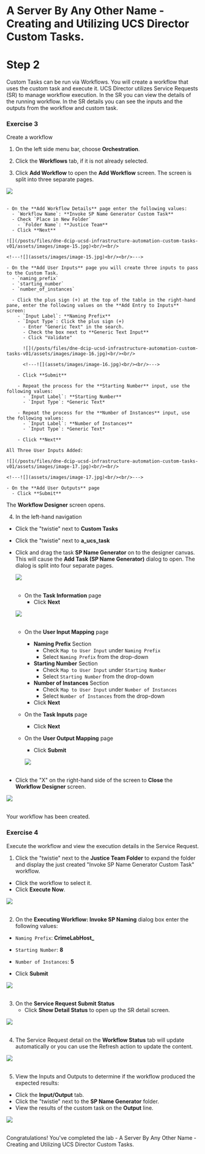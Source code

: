 # A Server By Any Other Name - Creating and Utilizing UCS Director Custom Tasks.

# Step 2
Custom Tasks can be run via Workflows. You will create a workflow that uses the custom task and execute it. UCS Director utilizes Service Requests (SR) to manage workflow execution. In the SR you can view the details of the running workflow. In the SR details you can see the inputs and the outputs from the workflow and custom task.

### Exercise 3
Create a workflow

1. On the left side menu bar, choose **Orchestration**.

2. Click the **Workflows** tab, if it is not already selected.

3. Click **Add Workflow** to open the **Add Workflow** screen. The screen is split into three separate pages.

  ![](/posts/files/dne-dcip-ucsd-infrastructure-automation-custom-tasks-v01/assets/images/image-14.jpg)<br/><br/>

  <!---![](assets/images/image-14.jpg)<br/><br/>--->

    - On the **Add Workflow Details** page enter the following values:
      - `Workflow Name`: **Invoke SP Name Generator Custom Task**
      - Check `Place in New Folder`
        - `Folder Name`: **Justice Team**
      - Click **Next**

    ![](/posts/files/dne-dcip-ucsd-infrastructure-automation-custom-tasks-v01/assets/images/image-15.jpg)<br/><br/>

    <!---![](assets/images/image-15.jpg)<br/><br/>--->

    - On the **Add User Inputs** page you will create three inputs to pass to the Custom Task.
      - `naming_prefix`
      - `starting_number`
      - `number_of_instances`

      - Click the plus sign (+) at the top of the table in the right-hand pane, enter the following values on the **Add Entry to Inputs** screen:
        - `Input Label`: **Naming Prefix**
        - `Input Type`: Click the plus sign (+)
          - Enter "Generic Text" in the search.
          - Check the box next to **Generic Text Input**
          - Click "Validate"

          ![](/posts/files/dne-dcip-ucsd-infrastructure-automation-custom-tasks-v01/assets/images/image-16.jpg)<br/><br/>

          <!---![](assets/images/image-16.jpg)<br/><br/>--->

        - Click **Submit**

        - Repeat the process for the **Starting Number** input, use the following values:
          - `Input Label`: **Starting Number**
          - `Input Type`: *Generic Text*

        - Repeat the process for the **Number of Instances** input, use the following values:
          - `Input Label`: **Number of Instances**
          - `Input Type`: *Generic Text*

        - Click **Next**

    All Three User Inputs Added:

    ![](/posts/files/dne-dcip-ucsd-infrastructure-automation-custom-tasks-v01/assets/images/image-17.jpg)<br/><br/>

    <!---![](assets/images/image-17.jpg)<br/><br/>--->

    - On the **Add User Outputs** page
      - Click **Submit**

The **Workflow Designer** screen opens.

4. In the left-hand navigation
  - Click the "twistie" next to **Custom Tasks**
  - Click the "twistie" next to **a_ucs_task**
  - Click and drag the task **SP Name Generator** on to the designer canvas. This will cause the **Add Task (SP Name Generator)** dialog to open. The dialog is split into four separate pages.

    ![](/posts/files/dne-dcip-ucsd-infrastructure-automation-custom-tasks-v01/assets/images/image-18.jpg)<br/><br/>

    <!---![](assets/images/image-18.jpg)<br/><br/>--->

    - On the **Task Information** page
      - Click **Next**

    ![](/posts/files/dne-dcip-ucsd-infrastructure-automation-custom-tasks-v01/assets/images/image-19.jpg)<br/><br/>

    <!---![](assets/images/image-19.jpg)<br/><br/>--->

    - On the **User Input Mapping** page
      - **Naming Prefix** Section
        - Check `Map to User Input` under `Naming Prefix`
        - Select `Naming Prefix` from the drop-down
      - **Starting Number** Section      
        - Check `Map to User Input` under `Starting Number`
        - Select `Starting Number` from the drop-down
      - **Number of Instances** Section
        - Check `Map to User Input` under `Number of Instances`
        - Select `Number of Instances` from the drop-down
      - Click **Next**

    - On the **Task Inputs** page
      - Click **Next**

    - On the **User Output Mapping** page
      - Click **Submit**

      ![](/posts/files/dne-dcip-ucsd-infrastructure-automation-custom-tasks-v01/assets/images/image-20.jpg)<br/><br/>

      <!---![](assets/images/image-20.jpg)<br/><br/>--->

  - Click the "X" on the right-hand side of the screen to **Close** the **Workflow Designer** screen.

  ![](/posts/files/dne-dcip-ucsd-infrastructure-automation-custom-tasks-v01/assets/images/image-21.jpg)<br/><br/>

  <!---![](assets/images/image-21.jpg)<br/><br/>--->

  Your workflow has been created.

### Exercise 4
Execute the workflow and view the execution details in the Service Request.

1. Click the "twistie" next to the **Justice Team Folder** to expand the folder and display the just created "Invoke SP Name Generator Custom Task" workflow.

  - Click the workflow to select it.
  - Click **Execute Now**.

  ![](/posts/files/dne-dcip-ucsd-infrastructure-automation-custom-tasks-v01/assets/images/image-22.jpg)<br/><br/>

  <!---![](assets/images/image-22.jpg)<br/><br/>--->

2. On the **Executing Workflow: Invoke SP Naming** dialog box enter the following values:

  - `Naming Prefix`: **CrimeLabHost_**
  - `Starting Number`: **8**
  - `Number of Instances`: **5**

  - Click **Submit**

  ![](/posts/files/dne-dcip-ucsd-infrastructure-automation-custom-tasks-v01/assets/images/image-23.jpg)<br/><br/>

  <!---![](assets/images/image-23.jpg)<br/><br/>--->

3. On the **Service Request Submit Status**
    - Click **Show Detail Status** to open up the SR detail screen.

  ![](/posts/files/dne-dcip-ucsd-infrastructure-automation-custom-tasks-v01/assets/images/image-24.jpg)<br/><br/>

  <!---![](assets/images/image-24.jpg)<br/><br/>--->

4. The Service Request detail on the **Workflow Status** tab will update automatically or you can use the Refresh action to update the content.

  ![](/posts/files/dne-dcip-ucsd-infrastructure-automation-custom-tasks-v01/assets/images/image-25.jpg)<br/><br/>

  <!---![](assets/images/image-25.jpg)<br/><br/>--->

5. View the Inputs and Outputs to determine if the workflow produced the expected results:
  - Click the **Input/Output** tab.
  - Click the "twistie" next to the **SP Name Generator** folder.
  - View the results of the custom task on the **Output** line.

  ![](/posts/files/dne-dcip-ucsd-infrastructure-automation-custom-tasks-v01/assets/images/image-26.jpg)<br/><br/>

  <!---![](assets/images/image-26.jpg)<br/><br/>--->

Congratulations! You've completed the lab - A Server By Any Other Name - Creating and Utilizing UCS Director Custom Tasks.
